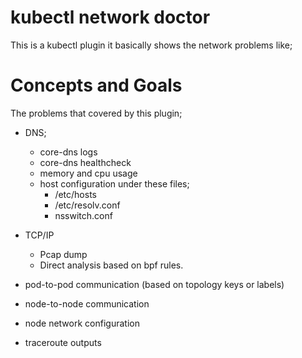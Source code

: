 # kubectl network doctor

This is a kubectl plugin it basically shows the network problems like;


# Concepts and Goals
The problems that covered by this plugin;

* DNS;
    - core-dns logs
    - core-dns healthcheck
    - memory and cpu usage
    - host configuration under these files;
        * /etc/hosts
        * /etc/resolv.conf
        * nsswitch.conf
* TCP/IP
    - Pcap dump 
    - Direct analysis based on bpf rules.

* pod-to-pod communication (based on topology keys or labels)
* node-to-node communication
* node network configuration
* traceroute outputs